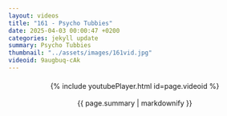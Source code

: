 ```yaml
---
layout: videos
title: "161 - Psycho Tubbies"
date: 2025-04-03 00:00:47 +0200
categories: jekyll update
summary: Psycho Tubbies
thumbnail: "../assets/images/161vid.jpg"
videoid: 9augbuq-cAk
---
```


<div style="text-align: center; margin-top: 20px;">
  {% include youtubePlayer.html id=page.videoid %}
  <p style="margin-top: 15px; font-size: 1.2em; color: #333;">
    <p>{{ page.summary | markdownify }}</p>
  </p>
</div>
